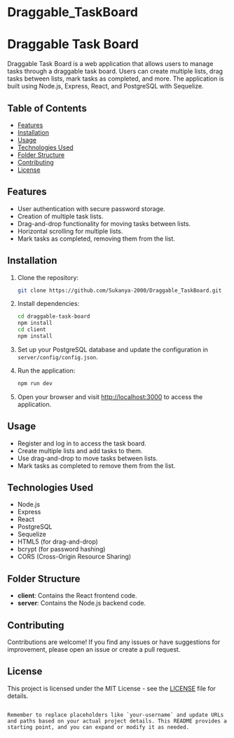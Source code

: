 # Draggable_TaskBoard


# Draggable Task Board

Draggable Task Board is a web application that allows users to manage tasks through a draggable task board. Users can create multiple lists, drag tasks between lists, mark tasks as completed, and more. The application is built using Node.js, Express, React, and PostgreSQL with Sequelize.

## Table of Contents

- [Features](#features)
- [Installation](#installation)
- [Usage](#usage)
- [Technologies Used](#technologies-used)
- [Folder Structure](#folder-structure)
- [Contributing](#contributing)
- [License](#license)

## Features

- User authentication with secure password storage.
- Creation of multiple task lists.
- Drag-and-drop functionality for moving tasks between lists.
- Horizontal scrolling for multiple lists.
- Mark tasks as completed, removing them from the list.

## Installation

1. Clone the repository:

   ```bash
   git clone https://github.com/Sukanya-2000/Draggable_TaskBoard.git
   ```

2. Install dependencies:

   ```bash
   cd draggable-task-board
   npm install
   cd client
   npm install
   ```

3. Set up your PostgreSQL database and update the configuration in `server/config/config.json`.

4. Run the application:

   ```bash
   npm run dev
   ```

5. Open your browser and visit [http://localhost:3000](http://localhost:3000) to access the application.

## Usage

- Register and log in to access the task board.
- Create multiple lists and add tasks to them.
- Use drag-and-drop to move tasks between lists.
- Mark tasks as completed to remove them from the list.

## Technologies Used

- Node.js
- Express
- React
- PostgreSQL
- Sequelize
- HTML5 (for drag-and-drop)
- bcrypt (for password hashing)
- CORS (Cross-Origin Resource Sharing)

## Folder Structure

- **client**: Contains the React frontend code.
- **server**: Contains the Node.js backend code.

## Contributing

Contributions are welcome! If you find any issues or have suggestions for improvement, please open an issue or create a pull request.

## License

This project is licensed under the MIT License - see the [LICENSE](LICENSE) file for details.
```

Remember to replace placeholders like `your-username` and update URLs and paths based on your actual project details. This README provides a starting point, and you can expand or modify it as needed.
